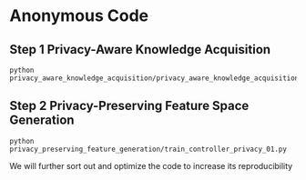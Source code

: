 # Anonymous Code 


## Step 1 Privacy-Aware Knowledge Acquisition


```
python privacy_aware_knowledge_acquisition/privacy_aware_knowledge_acquisition.py
```


## Step 2 Privacy-Preserving Feature Space Generation


```
python privacy_preserving_feature_generation/train_controller_privacy_01.py
```


We will further sort out and optimize the code to increase its reproducibility
